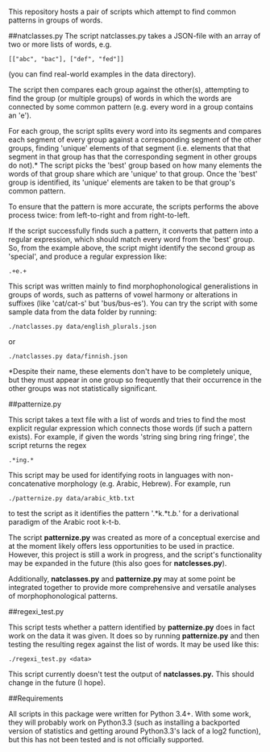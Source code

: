 This repository hosts a pair of scripts which attempt to find common patterns in groups of words.

##natclasses.py
The script natclasses.py takes a JSON-file with an array of two or more lists of words, e.g.

    [["abc", "bac"], ["def", "fed"]] 
(you can find real-world examples in the data directory).

The script then compares each group against the other(s), attempting to find the group 
(or multiple groups) of words in which the words are connected by some common pattern
 (e.g. every word in a group contains an 'e').
 
For each group, the script splits every word into its segments and compares each segment of every group against a corresponding segment of the other groups, finding 'unique' elements of that segment (i.e. elements that that segment in that group has that the corresponding segment in other groups do not).* The script picks the 'best' group based on how many elements the words of that group share
which are 'unique' to that group. Once the 'best' group is identified, its 'unique' elements are taken to be that group's common pattern.

To ensure that the pattern is more accurate, the scripts performs the above process twice: from left-to-right and from right-to-left.

If the script successfully finds such a pattern, it converts that pattern into a regular expression,
which should match every word from the 'best' group.
So, from the example above, the script might identify the second group as 'special', 
and produce a regular expression like:

    .+e.+
  
This script was written mainly to find morphophonological generalistions in groups of words,
such as patterns of vowel harmony or alterations in suffixes (like 'cat/cat-s' but 'bus/bus-es').
You can try the script with some sample data from the data folder by running:

    ./natclasses.py data/english_plurals.json

or

    ./natclasses.py data/finnish.json
  
*Despite their name, these elements don't have to be completely unique, but they must appear in one group so frequently that their occurrence in the other groups was not statistically significant.

##patternize.py

This script takes a text file with a list of words and tries to find the most explicit regular expression which connects those words (if such a pattern exists). 
For example, if given the words 'string sing bring ring fringe', the script returns the regex

    .*ing.*
    
This script may be used for identifying roots in languages with non-concatenative morphology (e.g. Arabic, Hebrew).
For example, run

    ./patternize.py data/arabic_ktb.txt
   
to test the script as it identifies the pattern '.*k.*t.*b.*' for a derivational paradigm of the Arabic root k-t-b.

The script **patternize.py** was created as more of a conceptual exercise and at the moment likely offers less opportunities to be used in practice.
However, this project is still a work in progress, and the script's functionality may be expanded in the future (this also goes for **natclesses.py**).

Additionally, **natclasses.py** and **patternize.py** may at some point be integrated together to provide more comprehensive and versatile analyses of morphophonological patterns.

##regexi_test.py

This script tests whether a pattern identified by **patternize.py** does in fact work on the data it was given. It does so by running **patternize.py** and then testing the resulting regex against the list of words. It may be used like this:
    
    ./regexi_test.py <data>

This script currently doesn't test the output of **natclasses.py.** This should change in the future (I hope).

##Requirements

All scripts in this package were written for Python 3.4+. With some work, they will probably work on Python3.3 
(such as installing a backported version of statistics and getting around Python3.3's lack of a log2 function), but this has not been tested and is not officially supported.